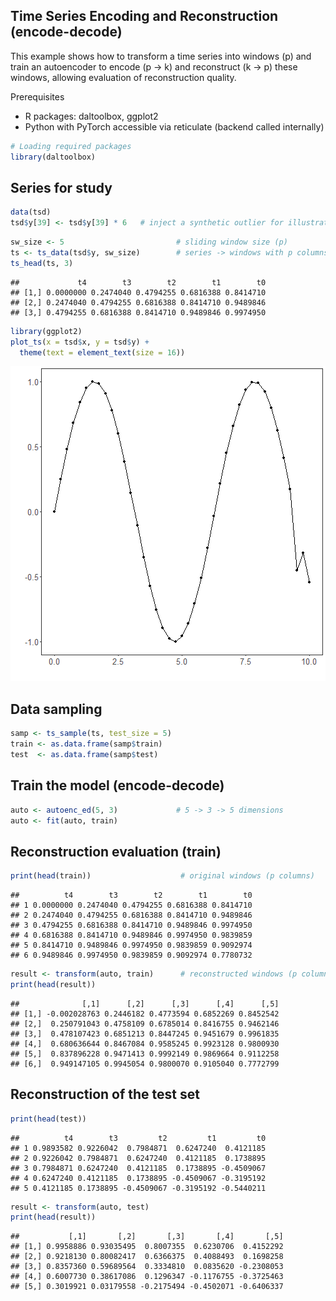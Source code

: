## Time Series Encoding and Reconstruction (encode-decode)

This example shows how to transform a time series into windows (p) and train an autoencoder to encode (p -> k) and reconstruct (k -> p) these windows, allowing evaluation of reconstruction quality.

Prerequisites
- R packages: daltoolbox, ggplot2
- Python with PyTorch accessible via reticulate (backend called internally)


``` r
# Loading required packages
library(daltoolbox)
```

## Series for study


``` r
data(tsd)
tsd$y[39] <- tsd$y[39] * 6   # inject a synthetic outlier for illustration
```


``` r
sw_size <- 5                         # sliding window size (p)
ts <- ts_data(tsd$y, sw_size)        # series -> windows with p columns
ts_head(ts, 3)
```

```
##             t4        t3        t2        t1        t0
## [1,] 0.0000000 0.2474040 0.4794255 0.6816388 0.8414710
## [2,] 0.2474040 0.4794255 0.6816388 0.8414710 0.9489846
## [3,] 0.4794255 0.6816388 0.8414710 0.9489846 0.9974950
```


``` r
library(ggplot2)
plot_ts(x = tsd$x, y = tsd$y) +
  theme(text = element_text(size = 16))
```

![plot of chunk unnamed-chunk-4](fig/ts_encode-decode/unnamed-chunk-4-1.png)

## Data sampling


``` r
samp <- ts_sample(ts, test_size = 5)
train <- as.data.frame(samp$train)
test  <- as.data.frame(samp$test)
```

## Train the model (encode-decode)


``` r
auto <- autoenc_ed(5, 3)             # 5 -> 3 -> 5 dimensions
auto <- fit(auto, train)
```

## Reconstruction evaluation (train)


``` r
print(head(train))                    # original windows (p columns)
```

```
##          t4        t3        t2        t1        t0
## 1 0.0000000 0.2474040 0.4794255 0.6816388 0.8414710
## 2 0.2474040 0.4794255 0.6816388 0.8414710 0.9489846
## 3 0.4794255 0.6816388 0.8414710 0.9489846 0.9974950
## 4 0.6816388 0.8414710 0.9489846 0.9974950 0.9839859
## 5 0.8414710 0.9489846 0.9974950 0.9839859 0.9092974
## 6 0.9489846 0.9974950 0.9839859 0.9092974 0.7780732
```

``` r
result <- transform(auto, train)      # reconstructed windows (p columns)
print(head(result))
```

```
##              [,1]      [,2]      [,3]      [,4]      [,5]
## [1,] -0.002028763 0.2446182 0.4773594 0.6852269 0.8452542
## [2,]  0.250791043 0.4758109 0.6785014 0.8416755 0.9462146
## [3,]  0.478107423 0.6851213 0.8447245 0.9451679 0.9961835
## [4,]  0.680636644 0.8467084 0.9585245 0.9923128 0.9800930
## [5,]  0.837896228 0.9471413 0.9992149 0.9869664 0.9112258
## [6,]  0.949147105 0.9945054 0.9800070 0.9105040 0.7772799
```

## Reconstruction of the test set


``` r
print(head(test))
```

```
##          t4        t3         t2         t1         t0
## 1 0.9893582 0.9226042  0.7984871  0.6247240  0.4121185
## 2 0.9226042 0.7984871  0.6247240  0.4121185  0.1738895
## 3 0.7984871 0.6247240  0.4121185  0.1738895 -0.4509067
## 4 0.6247240 0.4121185  0.1738895 -0.4509067 -0.3195192
## 5 0.4121185 0.1738895 -0.4509067 -0.3195192 -0.5440211
```

``` r
result <- transform(auto, test)
print(head(result))
```

```
##           [,1]       [,2]       [,3]       [,4]       [,5]
## [1,] 0.9958886 0.93035495  0.8007355  0.6230706  0.4152292
## [2,] 0.9218130 0.80082417  0.6366375  0.4088493  0.1698258
## [3,] 0.8357360 0.59689564  0.3334810  0.0835620 -0.2308053
## [4,] 0.6007730 0.38617086  0.1296347 -0.1176755 -0.3725463
## [5,] 0.3019921 0.03179558 -0.2175494 -0.4502071 -0.6406337
```

